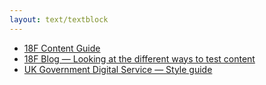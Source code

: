 ```yaml
---
layout: text/textblock
---
```

- [18F Content Guide](https://content-guide.18f.gov)
- [18F Blog — Looking at the different ways to test content](https://18f.gsa.gov/2016/04/19/looking-at-the-different-ways-to-test-content/)
- [UK Government Digital Service — Style guide](https://www.gov.uk/guidance/style-guide)
